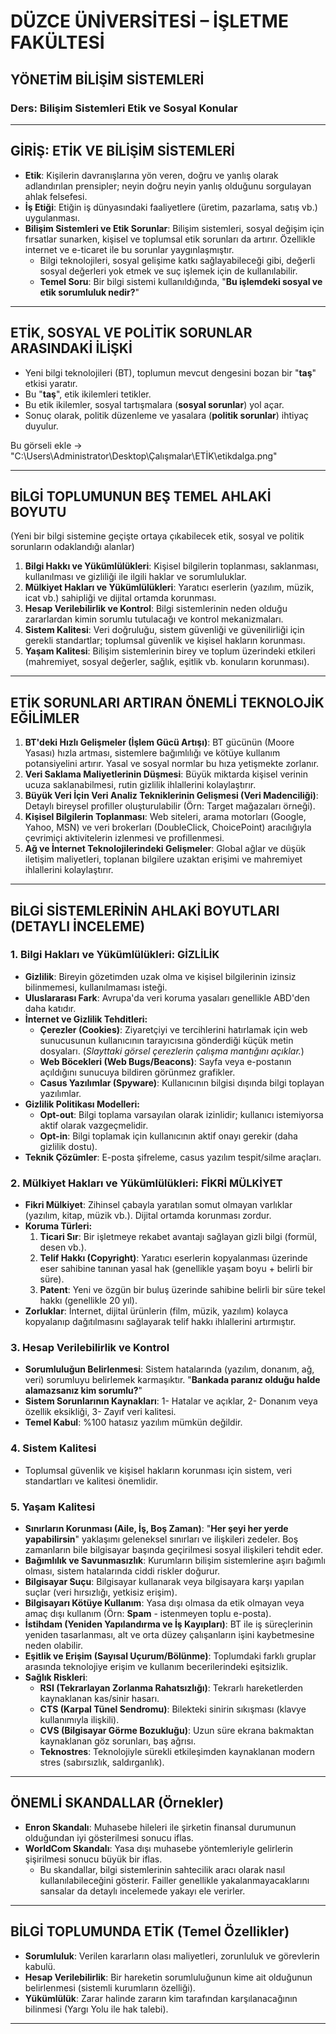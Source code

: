 # DÜZCE ÜNİVERSİTESİ – İŞLETME FAKÜLTESİ
## YÖNETİM BİLİŞİM SİSTEMLERİ
### Ders: Bilişim Sistemleri Etik ve Sosyal Konular


---

## GİRİŞ: ETİK VE BİLİŞİM SİSTEMLERİ

*   **Etik**: Kişilerin davranışlarına yön veren, doğru ve yanlış olarak adlandırılan prensipler; neyin doğru neyin yanlış olduğunu sorgulayan ahlak felsefesi.
*   **İş Etiği**: Etiğin iş dünyasındaki faaliyetlere (üretim, pazarlama, satış vb.) uygulanması.
*   **Bilişim Sistemleri ve Etik Sorunlar**: Bilişim sistemleri, sosyal değişim için fırsatlar sunarken, kişisel ve toplumsal etik sorunları da artırır. Özellikle internet ve e-ticaret ile bu sorunlar yaygınlaşmıştır.
    *   Bilgi teknolojileri, sosyal gelişime katkı sağlayabileceği gibi, değerli sosyal değerleri yok etmek ve suç işlemek için de kullanılabilir.
    *   **Temel Soru**: Bir bilgi sistemi kullanıldığında, "**Bu işlemdeki sosyal ve etik sorumluluk nedir?**"

---

## ETİK, SOSYAL VE POLİTİK SORUNLAR ARASINDAKİ İLİŞKİ

*   Yeni bilgi teknolojileri (BT), toplumun mevcut dengesini bozan bir "**taş**" etkisi yaratır.
*   Bu "**taş**", etik ikilemleri tetikler.
*   Bu etik ikilemler, sosyal tartışmalara (**sosyal sorunlar**) yol açar.
*   Sonuç olarak, politik düzenleme ve yasalara (**politik sorunlar**) ihtiyaç duyulur.
 
 Bu görseli ekle ->  "C:\Users\Administrator\Desktop\Çalışmalar\ETİK\etikdalga.png"

---

## BİLGİ TOPLUMUNUN BEŞ TEMEL AHLAKİ BOYUTU
(Yeni bir bilgi sistemine geçişte ortaya çıkabilecek etik, sosyal ve politik sorunların odaklandığı alanlar)

1.  **Bilgi Hakkı ve Yükümlülükleri**: Kişisel bilgilerin toplanması, saklanması, kullanılması ve gizliliği ile ilgili haklar ve sorumluluklar.
2.  **Mülkiyet Hakları ve Yükümlülükleri**: Yaratıcı eserlerin (yazılım, müzik, icat vb.) sahipliği ve dijital ortamda korunması.
3.  **Hesap Verilebilirlik ve Kontrol**: Bilgi sistemlerinin neden olduğu zararlardan kimin sorumlu tutulacağı ve kontrol mekanizmaları.
4.  **Sistem Kalitesi**: Veri doğruluğu, sistem güvenliği ve güvenilirliği için gerekli standartlar; toplumsal güvenlik ve kişisel hakların korunması.
5.  **Yaşam Kalitesi**: Bilişim sistemlerinin birey ve toplum üzerindeki etkileri (mahremiyet, sosyal değerler, sağlık, eşitlik vb. konuların korunması).

---

## ETİK SORUNLARI ARTIRAN ÖNEMLİ TEKNOLOJİK EĞİLİMLER

1.  **BT'deki Hızlı Gelişmeler (İşlem Gücü Artışı)**: BT gücünün (Moore Yasası) hızla artması, sistemlere bağımlılığı ve kötüye kullanım potansiyelini artırır. Yasal ve sosyal normlar bu hıza yetişmekte zorlanır.
2.  **Veri Saklama Maliyetlerinin Düşmesi**: Büyük miktarda kişisel verinin ucuza saklanabilmesi, rutin gizlilik ihlallerini kolaylaştırır.
3.  **Büyük Veri İçin Veri Analiz Tekniklerinin Gelişmesi (Veri Madenciliği)**: Detaylı bireysel profiller oluşturulabilir (Örn: Target mağazaları örneği).
4.  **Kişisel Bilgilerin Toplanması**: Web siteleri, arama motorları (Google, Yahoo, MSN) ve veri brokerları (DoubleClick, ChoicePoint) aracılığıyla çevrimiçi aktivitelerin izlenmesi ve profillenmesi.
5.  **Ağ ve İnternet Teknolojilerindeki Gelişmeler**: Global ağlar ve düşük iletişim maliyetleri, toplanan bilgilere uzaktan erişimi ve mahremiyet ihlallerini kolaylaştırır.

---

## BİLGİ SİSTEMLERİNİN AHLAKİ BOYUTLARI (DETAYLI İNCELEME)

### 1. Bilgi Hakları ve Yükümlülükleri: GİZLİLİK

*   **Gizlilik**: Bireyin gözetimden uzak olma ve kişisel bilgilerinin izinsiz bilinmemesi, kullanılmaması isteği.
*   **Uluslararası Fark**: Avrupa'da veri koruma yasaları genellikle ABD'den daha katıdır.
*   **İnternet ve Gizlilik Tehditleri:**
    *   **Çerezler (Cookies)**: Ziyaretçiyi ve tercihlerini hatırlamak için web sunucusunun kullanıcının tarayıcısına gönderdiği küçük metin dosyaları. (_Slayttaki görsel çerezlerin çalışma mantığını açıklar._)
    *   **Web Böcekleri (Web Bugs/Beacons)**: Sayfa veya e-postanın açıldığını sunucuya bildiren görünmez grafikler.
    *   **Casus Yazılımlar (Spyware)**: Kullanıcının bilgisi dışında bilgi toplayan yazılımlar.
*   **Gizlilik Politikası Modelleri:**
    *   **Opt-out**: Bilgi toplama varsayılan olarak izinlidir; kullanıcı istemiyorsa aktif olarak vazgeçmelidir.
    *   **Opt-in**: Bilgi toplamak için kullanıcının aktif onayı gerekir (daha gizlilik dostu).
*   **Teknik Çözümler**: E-posta şifreleme, casus yazılım tespit/silme araçları.

### 2. Mülkiyet Hakları ve Yükümlülükleri: FİKRİ MÜLKİYET

*   **Fikri Mülkiyet**: Zihinsel çabayla yaratılan somut olmayan varlıklar (yazılım, kitap, müzik vb.). Dijital ortamda korunması zordur.
*   **Koruma Türleri:**
    1.  **Ticari Sır**: Bir işletmeye rekabet avantajı sağlayan gizli bilgi (formül, desen vb.).
    2.  **Telif Hakkı (Copyright)**: Yaratıcı eserlerin kopyalanması üzerinde eser sahibine tanınan yasal hak (genellikle yaşam boyu + belirli bir süre).
    3.  **Patent**: Yeni ve özgün bir buluş üzerinde sahibine belirli bir süre tekel hakkı (genellikle 20 yıl).
*   **Zorluklar**: İnternet, dijital ürünlerin (film, müzik, yazılım) kolayca kopyalanıp dağıtılmasını sağlayarak telif hakkı ihlallerini artırmıştır.

### 3. Hesap Verilebilirlik ve Kontrol

*   **Sorumluluğun Belirlenmesi**: Sistem hatalarında (yazılım, donanım, ağ, veri) sorumluyu belirlemek karmaşıktır. "**Bankada paranız olduğu halde alamazsanız kim sorumlu?**"
*   **Sistem Sorunlarının Kaynakları**: 1- Hatalar ve açıklar, 2- Donanım veya özellik eksikliği, 3- Zayıf veri kalitesi.
*   **Temel Kabul**: %100 hatasız yazılım mümkün değildir.

### 4. Sistem Kalitesi

*   Toplumsal güvenlik ve kişisel hakların korunması için sistem, veri standartları ve kalitesi önemlidir.

### 5. Yaşam Kalitesi

*   **Sınırların Korunması (Aile, İş, Boş Zaman)**: "**Her şeyi her yerde yapabilirsin**" yaklaşımı geleneksel sınırları ve ilişkileri zedeler. Boş zamanların bile bilgisayar başında geçirilmesi sosyal ilişkileri tehdit eder.
*   **Bağımlılık ve Savunmasızlık**: Kurumların bilişim sistemlerine aşırı bağımlı olması, sistem hatalarında ciddi riskler doğurur.
*   **Bilgisayar Suçu**: Bilgisayar kullanarak veya bilgisayara karşı yapılan suçlar (veri hırsızlığı, yetkisiz erişim).
*   **Bilgisayarı Kötüye Kullanım**: Yasa dışı olmasa da etik olmayan veya amaç dışı kullanım (Örn: **Spam** - istenmeyen toplu e-posta).
*   **İstihdam (Yeniden Yapılandırma ve İş Kayıpları)**: BT ile iş süreçlerinin yeniden tasarlanması, alt ve orta düzey çalışanların işini kaybetmesine neden olabilir.
*   **Eşitlik ve Erişim (Sayısal Uçurum/Bölünme)**: Toplumdaki farklı gruplar arasında teknolojiye erişim ve kullanım becerilerindeki eşitsizlik.
*   **Sağlık Riskleri**:
    *   **RSI (Tekrarlayan Zorlanma Rahatsızlığı)**: Tekrarlı hareketlerden kaynaklanan kas/sinir hasarı.
    *   **CTS (Karpal Tünel Sendromu)**: Bilekteki sinirin sıkışması (klavye kullanımıyla ilişkili).
    *   **CVS (Bilgisayar Görme Bozukluğu)**: Uzun süre ekrana bakmaktan kaynaklanan göz sorunları, baş ağrısı.
    *   **Teknostres**: Teknolojiyle sürekli etkileşimden kaynaklanan modern stres (sabırsızlık, saldırganlık).

---

## ÖNEMLİ SKANDALLAR (Örnekler)

*   **Enron Skandalı**: Muhasebe hileleri ile şirketin finansal durumunun olduğundan iyi gösterilmesi sonucu iflas.
*   **WorldCom Skandalı**: Yasa dışı muhasebe yöntemleriyle gelirlerin şişirilmesi sonucu büyük bir iflas.
    *   Bu skandallar, bilgi sistemlerinin sahtecilik aracı olarak nasıl kullanılabileceğini gösterir. Failler genellikle yakalanmayacaklarını sansalar da detaylı incelemede yakayı ele verirler.

---

## BİLGİ TOPLUMUNDA ETİK (Temel Özellikler)

*   **Sorumluluk**: Verilen kararların olası maliyetleri, zorunluluk ve görevlerin kabulü.
*   **Hesap Verilebilirlik**: Bir hareketin sorumluluğunun kime ait olduğunun belirlenmesi (sistemli kurumların özelliği).
*   **Yükümlülük**: Zarar halinde zararın kim tarafından karşılanacağının bilinmesi (Yargı Yolu ile hak talebi).

---
